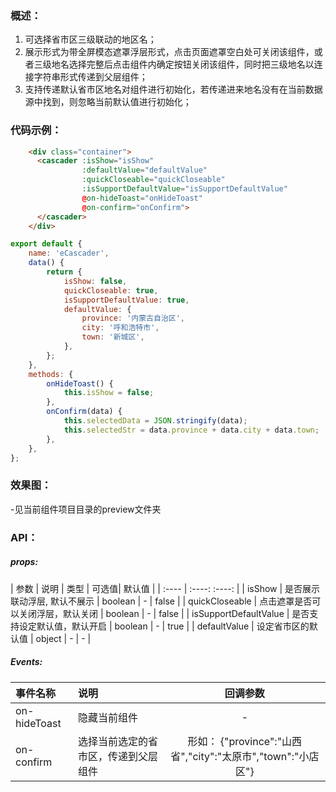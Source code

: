 ### 概述：
                
1. 可选择省市区三级联动的地区名；
2. 展示形式为带全屏模态遮罩浮层形式，点击页面遮罩空白处可关闭该组件，或者三级地名选择完整后点击组件内确定按钮关闭该组件，同时把三级地名以连接字符串形式传递到父层组件；
3. 支持传递默认省市区地名对组件进行初始化，若传递进来地名没有在当前数据源中找到，则忽略当前默认值进行初始化；

### 代码示例：
```html
	<div class="container">
	  <cascader :isShow="isShow"
				:defaultValue="defaultValue"
				:quickCloseable="quickCloseable"
				:isSupportDefaultValue="isSupportDefaultValue"
				@on-hideToast="onHideToast"
				@on-confirm="onConfirm">
	  </cascader>
	</div>
```
```javascript
export default {
	name: 'eCascader',
	data() {
		return {
			isShow: false,
			quickCloseable: true,
			isSupportDefaultValue: true,
			defaultValue: {
				province: '内蒙古自治区',
				city: '呼和浩特市',
				town: '新城区',
			},
		};
	},
	methods: {
		onHideToast() {
			this.isShow = false;
		},
		onConfirm(data) {
			this.selectedData = JSON.stringify(data);
			this.selectedStr = data.province + data.city + data.town;
		},
	},
};
```

### 效果图：
-见当前组件项目目录的preview文件夹

### API：
##### props:
| 参数        | 说明   |  类型  | 可选值|  默认值  |
| :----    | :----:  :----:  |
| isShow      |  是否展示联动浮层, 默认不展示  |   boolean     |   -  |   false  |
| quickCloseable      | 点击遮罩是否可以关闭浮层，默认关闭  |   boolean     |   -  |   false  |
| isSupportDefaultValue      | 是否支持设定默认值，默认开启  |   boolean     |   -  |   true  |
| defaultValue      | 设定省市区的默认值  |   object     |   -  |   -  |
##### Events:
| 事件名称| 说明  | 回调参数  |
| :----  | :---- | :----:  |
|on-hideToast |  隐藏当前组件  |  - | 
| on-confirm      |  选择当前选定的省市区，传递到父层组件     | 形如： {"province":"山西省","city":"太原市","town":"小店区"} | 
